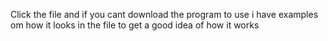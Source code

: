 Click the file and if you cant download the program to use i have examples om how it looks in the file to get a good idea of how it works
